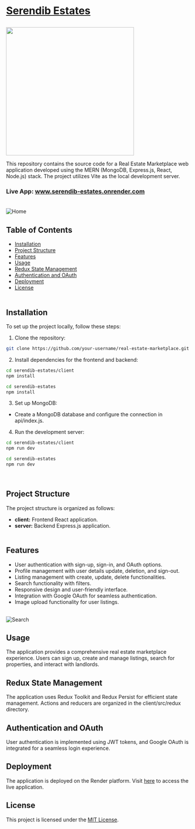 <h1>
  <a href="https://serendib-estates.onrender.com/"><p>Serendib Estates</p></a>
</h1>

<p><a href="https://github.com/kavindu-dilshan"><img src="https://skillicons.dev/icons?i=mongo,express,react,nodejs,vite,redux,tailwind,firebase,vscode,github" width=350></a></p>

This repository contains the source code for a Real Estate Marketplace web application developed using the MERN (MongoDB, Express.js, React, Node.js) stack. The project utilizes Vite as the local development server.<br>
### Live App: <a href="https://serendib-estates.onrender.com/">www.serendib-estates.onrender.com</a><br><br>
<img src="https://firebasestorage.googleapis.com/v0/b/images-for-projects.appspot.com/o/Serendib%20Estates%2FScreenshots%2FHome.jpg?alt=media&token=524d5818-88d3-4c14-92f8-5e4c44af4d39" alt="Home">

## Table of Contents
- [Installation](#installation)
- [Project Structure](#project-structure)
- [Features](#features)
- [Usage](#usage)
- [Redux State Management](#redux-state-management)
- [Authentication and OAuth](#authentication-and-oauth)
- [Deployment](#deployment)
- [License](#license)<br><br>

## Installation

To set up the project locally, follow these steps:

1. Clone the repository:
```bash
git clone https://github.com/your-username/real-estate-marketplace.git
```

2. Install dependencies for the frontend and backend:
```bash
cd serendib-estates/client
npm install

cd serendib-estates
npm install
```

3. Set up MongoDB:
- Create a MongoDB database and configure the connection in api/index.js.


4. Run the development server:
```bash
cd serendib-estates/client
npm run dev

cd serendib-estates
npm run dev
```
<br>

## Project Structure
The project structure is organized as follows:

- <b>client:</b> Frontend React application.
- <b>server:</b> Backend Express.js application.<br><br>

## Features
- User authentication with sign-up, sign-in, and OAuth options.
- Profile management with user details update, deletion, and sign-out.
- Listing management with create, update, delete functionalities.
- Search functionality with filters.
- Responsive design and user-friendly interface.
- Integration with Google OAuth for seamless authentication.
- Image upload functionality for user listings.<br><br>

<img src="https://firebasestorage.googleapis.com/v0/b/images-for-projects.appspot.com/o/Serendib%20Estates%2FScreenshots%2FSearch.jpg?alt=media&token=4bd9fc46-31af-4371-9c6e-8b8493b69b61" alt="Search">

## Usage
The application provides a comprehensive real estate marketplace experience. Users can sign up, create and manage listings, search for properties, and interact with landlords.<br>

## Redux State Management
The application uses Redux Toolkit and Redux Persist for efficient state management. Actions and reducers are organized in the client/src/redux directory.<br>

## Authentication and OAuth
User authentication is implemented using JWT tokens, and Google OAuth is integrated for a seamless login experience.<br>

## Deployment
The application is deployed on the Render platform. Visit <a href="https://serendib-estates.onrender.com/">here</a> to access the live application.<br>

## License
This project is licensed under the <a href="https://en.wikipedia.org/wiki/MIT_License">MIT License</a>.
